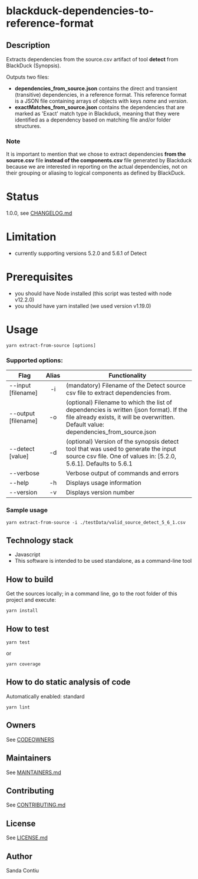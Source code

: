 # blackduck-dependencies-to-reference-format
## Description
Extracts dependencies from the source.csv artifact of tool __detect__ from BlackDuck (Synopsis).

Outputs two files: 
  - __dependencies_from_source.json__ contains the direct and transient (transitive) dependencies, in a reference format. This reference format is a JSON file containing arrays of objects with keys _name_ and _version_.
  - __exactMatches_from_source.json__ contains the dependencies that are marked as 'Exact' match type in Blackduck, meaning that they were identified as a dependency based on matching file and/or folder structures.

### Note
It is important to mention that we chose to extract dependencies __from the source.csv__ file __instead of the components.csv__ file generated by Blackduck because we are interested in reporting on the actual dependencies, not on their grouping or aliasing to logical components as defined by BlackDuck.

# Status
1.0.0, see [CHANGELOG.md](./CHANGELOG.md)

# Limitation
- currently supporting versions 5.2.0 and 5.6.1 of Detect

# Prerequisites
- you should have Node installed (this script was tested with node v12.2.0)
- you should have yarn installed (we used version v1.19.0)

# Usage
```
yarn extract-from-source [options]
```

### Supported options:

| Flag               | Alias | Functionality
| ------------------ |:-----:| -------------------------------------
| --input [filename] |  -i   | (mandatory) Filename of the Detect source csv file to extract dependencies from.
| --output [filename]|  -o   | (optional) Filename to which the list of dependencies is written (json format). If the file already exists, it will be overwritten. Default value: dependencies_from_source.json
| --detect [value]   |  -d   | (optional) Version of the synopsis detect tool that was used to generate the input source csv file. One of values in: [5.2.0, 5.6.1]. Defaults to 5.6.1
| --verbose          |       | Verbose output of commands and errors
| --help             | -h    | Displays usage information
| --version          | -v    | Displays version number



### Sample usage
```
yarn extract-from-source -i ./testData/valid_source_detect_5_6_1.csv
```

## Technology stack
- Javascript
- This software is intended to be used standalone, as a command-line tool

## How to build
Get the sources locally; in a command line, go to the root folder of this project and execute:
```
yarn install
```
## How to test
```
yarn test
```
or 
```
yarn coverage
```

## How to do static analysis of code
Automatically enabled: standard
```
yarn lint
```

## Owners
See [CODEOWNERS](./CODEOWNERS)

## Maintainers
See [MAINTAINERS.md](./MAINTAINERS.md)

## Contributing
See [CONTRIBUTING.md](./CONTRIBUTING.md)

## License
See [LICENSE.md](./LICENSE.md)

## Author
Sanda Contiu